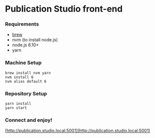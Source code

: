 # Publication Studio front-end

### Requirements
* [brew](https://brew.sh/)
* nvm (to install node.js)
* node.js 6.10+
* yarn

### Machine Setup

```
brew install nvm yarn
nvm install 6
nvm alias default 6
```

### Repository Setup

```
yarn install
yarn start
```

### Connect and enjoy!

[http://publication.studio.local:5001](http://publication.studio.local:5001)
